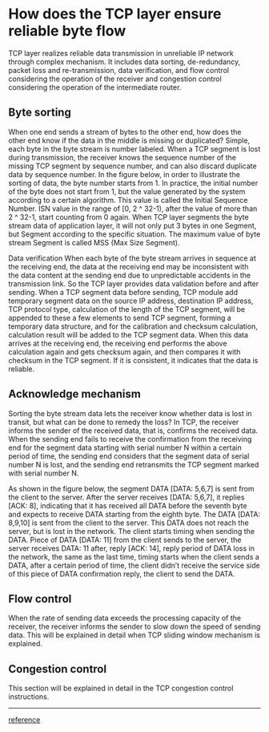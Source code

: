 # How does the TCP layer ensure reliable byte flow

TCP layer realizes reliable data transmission in unreliable IP network through complex mechanism. It includes data
sorting, de-redundancy, packet loss and re-transmission, data verification, and flow control considering the operation
of the receiver and congestion control considering the operation of the intermediate router.

## Byte sorting

When one end sends a stream of bytes to the other end, how does the other end know if the data in the middle is missing
or duplicated? Simple, each byte in the byte stream is number labeled. When a TCP segment is lost during transmission,
the receiver knows the sequence number of the missing TCP segment by sequence number, and can also discard duplicate
data by sequence number. In the figure below, in order to illustrate the sorting of data, the byte number starts from 1.
In practice, the initial number of the byte does not start from 1, but the value generated by the system according to a
certain algorithm. This value is called the Initial Sequence Number. ISN value in the range of [0, 2 ^ 32-1), after the
value of more than 2 ^ 32-1, start counting from 0 again. When TCP layer segments the byte stream data of application
layer, it will not only put 3 bytes in one Segment, but Segment according to the specific situation. The maximum value
of byte stream Segment is called MSS (Max Size Segment).

Data verification When each byte of the byte stream arrives in sequence at the receiving end, the data at the receiving
end may be inconsistent with the data content at the sending end due to unpredictable accidents in the transmission
link. So the TCP layer provides data validation before and after sending. When a TCP segment data before sending, TCP
module add temporary segment data on the source IP address, destination IP address, TCP protocol type, calculation of
the length of the TCP segment, will be appended to these a few elements to send TCP segment, forming a temporary data
structure, and for the calibration and checksum calculation, calculation result will be added to the TCP segment data.
When this data arrives at the receiving end, the receiving end performs the above calculation again and gets checksum
again, and then compares it with checksum in the TCP segment. If it is consistent, it indicates that the data is
reliable.

## Acknowledge mechanism

Sorting the byte stream data lets the receiver know whether data is lost in transit, but what can be done to remedy the
loss? In TCP, the receiver informs the sender of the received data, that is, confirms the received data. When the
sending end fails to receive the confirmation from the receiving end for the segment data starting with serial number N
within a certain period of time, the sending end considers that the segment data of serial number N is lost, and the
sending end retransmits the TCP segment marked with serial number N.

As shown in the figure below, the segment DATA [DATA: 5,6,7] is sent from the client to the server. After the server
receives [DATA: 5,6,7], it replies [ACK: 8], indicating that it has received all DATA before the seventh byte and
expects to receive DATA starting from the eighth byte. The DATA [DATA: 8,9,10] is sent from the client to the server.
This DATA does not reach the server, but is lost in the network. The client starts timing when sending the DATA. Piece
of DATA [DATA: 11] from the client sends to the server, the server receives DATA: 11 after, reply [ACK: 14], reply
period of DATA loss in the network, the same as the last time, timing starts when the client sends a DATA, after a
certain period of time, the client didn’t receive the service side of this piece of DATA confirmation reply, the client
to send the DATA.

## Flow control

When the rate of sending data exceeds the processing capacity of the receiver, the receiver informs the sender to slow
down the speed of sending data. This will be explained in detail when TCP sliding window mechanism is explained.

## Congestion control

This section will be explained in detail in the TCP congestion control instructions.


***
[reference](https://totozhang.github.io/2016-01-03-tcp-reliable-communication/）)